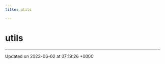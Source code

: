 ```yaml
---
title: utils

---
```


# utils








-------------------------------

Updated on 2023-06-02 at 07:19:26 +0000